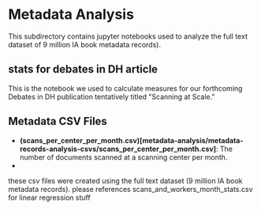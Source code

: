 # Metadata Analysis 
This subdirectory contains jupyter notebooks used to analyze the full text dataset of 9 million IA book metadata records). 
## stats for debates in DH article
This is the notebook we used to calculate measures for our forthcoming Debates in DH publication tentatively titled "Scanning at Scale." 
## Metadata CSV Files 
- **(scans_per_center_per_month.csv)[metadata-analysis/metadata-records-analysis-csvs/scans_per_center_per_month.csv]**: The number of documents scanned at a scanning center per month. 
- 
these csv files were created using the full text dataset (9 million IA book metadata records). 
please references scans_and_workers_month_stats.csv for linear regression stuff
